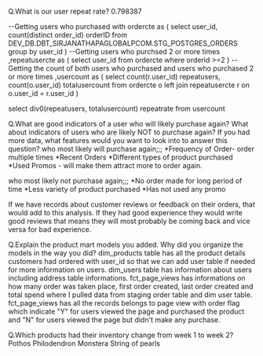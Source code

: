 Q.What is our user repeat rate?
0.798387

--Getting users who purchased
with ordercte as
(
select  user_id, count(distinct order_id) orderID
from DEV_DB.DBT_SIRJANATHAPAGLOBALPCOM.STG_POSTGRES_ORDERS
group by user_id
)
--Getting users who purchsed 2 or more times
,repeatusercte as (
select  user_id
from ordercte
where orderid >=2
)
--Getting the count of both users who purchased and users who purchased 2 or more times
,usercount as 
(
select count(r.user_id) repeatusers, count(o.user_id) totalusercount
from ordercte o
left join repeatusercte r on o.user_id = r.user_id
)

select div0(repeatusers, totalusercount) repeatrate
from usercount

Q.What are good indicators of a user who will likely purchase again? What about indicators of users who are likely NOT to purchase again? If you had more data, what features would you want to look into to answer this question?
who most likely will purchase again;;;
*Frequency of Order- order multiple times
*Recent Orders
*Different types of product purchased
*Used Promos - will make them attract more to order again.

who most likely not purchase again;;;
*No order made for long period of time
*Less variety of product purchased
*Has not used any promo

If we have records about customer reviews or feedback on their orders, that would add to this analysis. If they had good experience they would write good reviews that means they will most probably be coming back and vice versa for bad experience.

Q.Explain the product mart models you added. Why did you organize the models in the way you did?
dim_products table has all the product details customers had ordered with user_id so that we can add user table if needed for more information on users.
dim_users table has information about users including address table informations.
fct_page_views has informations on how many order was taken place, first order created, last order created and total spend where I pulled data from staging order table and dim user table.
fct_page_views has all the records belongs to page view with order flag which indicate "Y" for users viewed the page and purchased the product and "N" for users viewed the page but didn't make any purchase.

Q.Which products had their inventory change from week 1 to week 2? 
Pothos
Philodendron
Monstera
String of pearls
